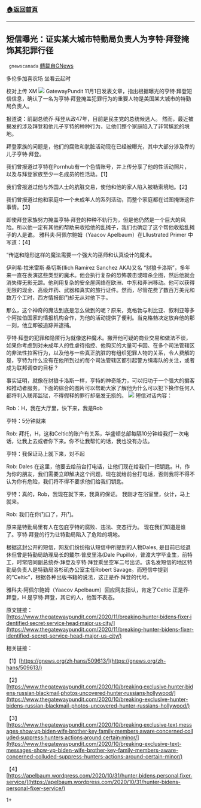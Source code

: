 ###  [:house:返回首頁](https://github.com/ourhimalayas/txt)
---

## 短信曝光：证实某大城市特勤局负责人为亨特∙拜登掩饰其犯罪行径
` gnewscanada` [轉載自GNews](https://gnews.org/zh-hans/516272/)

多伦多加喜农场 坐看云起时

校对上传 XM
![]()![](https://gnews-media-offload.s3.amazonaws.com/wp-content/uploads/2020/11/02041749/%E5%9B%BE%E7%89%873.jpg)
GatewayPundit 11月1日发表文章，指出根据曝光的亨特∙拜登短信信息，确认了一名为亨特∙拜登掩盖犯罪行为的重要人物是美国某大城市的特勤局负责人。

报道说：前副总统乔∙拜登从政47年，目前是民主党的总统候选人。 然而，最近被揭发的涉及拜登和他儿子亨特的种种行为，让他们整个家庭陷入了非常尴尬的境地。

拜登家族的问题是，他们的腐败和肮脏活动现在已经被曝光，其中大部分涉及乔的儿子亨特∙拜登。

我们曾报道过亨特在Pornhub有一个色情账号，并上传分享了他的性活动照片，以及与拜登家族至少一名成员的性活动。【1】

我们曾报道过他与外国人士的肮脏交易，使他和他的家人陷入被勒索境地。【2】

我们曾报道过他和家庭中一个未成年人的系列活动，而整个家庭都在试图掩饰这件事情。【3】

即使拜登家族努力掩盖亨特∙拜登的种种不轨行为，但是他仍然是一个巨大的风险。所以他一定有其他的帮助来收拾他的乱摊子，我们也确定了这个帮他收拾乱摊子的人是谁。 雅科夫∙阿佩尔鲍姆（Yaacov Apelbaum）在Lllustrated Primer 中写道：【4】

“传送和隐形这样的魔法需要一个强大的巫师和认真设计的魔术。

伊利希∙拉米雷斯∙桑切斯(Ilich Ramírez Sanchez AKA)又名 “豺狼卡洛斯”，多年来一直在表演这些类型的魔术。他会执行复杂的恐怖袭击或暗杀企图，然后他就会消失得无影无踪。他利用复杂的安全屋网络在欧洲、中东和非洲移动。他可以获得无限的现金、高级炸药、武器和真实的旅行证件。然而，尽管花费了数百万美元和数万个工时，西方情报部门却无从对他下手。

那么，这个神奇的魔法到底是怎么做到的呢？原来，克格勃与利比亚、叙利亚等多个阿拉伯国家的情报机构合作，为他的活动提供了便利。当克格勃决定放弃他的那一刻，他立即被追踪并逮捕。

亨特∙拜登的犯罪和隐匿行为就像这种魔术。撇开他可疑的商业交易和做法不谈，如果你考虑到对未成年人的性虐待指控、他购买的大量可卡因、在多个司法管辖区的非法性拉客行为，以及他与一些真正肮脏的有组织犯罪人物的关系，令人费解的是，亨特为什么没有在他所到过的每个司法管辖区都引起警方缉毒队的关注，或者成为联邦调查的目标？

事实证明，就像在豺狼卡洛斯一样，亨特的神奇能力，可以归功于一个强大的掮客和推动者服务。下面的综合的图片可以帮助大家了解他为什么可以犯下换作任何人都将判入联邦监狱，不得假释的罪行却毫发无损的。
![]()![](https://gnews-media-offload.s3.amazonaws.com/wp-content/uploads/2020/11/02041651/193554f38c3c4563.png)
短信对话内容：

Rob：H，我在大厅里，快下来，我是Rob

亨特：5分钟就来

Rob: 拜托，H，这和Celtic的账户有关系，华盛顿总部每隔10分钟给我打一次电话，让我上去或者你下来。你不让我帮忙的话，我也没有办法。

亨特：我保证马上就下来，对不起

Rob: Dales 在这里，他要去给前台打电话，让他们现在给我们一把钥匙。H，作为你的朋友，我们需要立即解决这个问题，现在就给前台打电话，否则我将不得不认为你有危险，我们将不得不要求他们给我们钥匙。

亨特：真的，Rob，我现在就下来，我真的保证。 我刚才在浴室里，伙计，马上就来。

Rob: 我们在你门口了，开门。

原来是特勤局里有人在包庇亨特的腐败、违法、变态行为。 现在我们知道是谁了。亨特∙拜登的行为让特勤局陷入了危险的境地。

根据这封公开的短信，网友们纷纷指认短信中所提到的人物Dales, 是目前已经退休但曾是特勤局助理局长的戴尔∙普皮里洛(Dale Pupillo)，普渡大学毕业生，前特工，时常陪同副总统乔∙拜登及亨特∙拜登乘坐空军二号出访。该名发短信的地区特勤局负责人是特勤局洛杉矶办公室主任Robert Savage。而短信中提到的“Celtic”，根据各种出版书籍的说法，这正是乔∙拜登的代号。

雅科夫∙阿佩尔鲍姆（Yaacov Apelbaum）回应网友指认，肯定了Celtic 正是乔∙拜登，H 是亨特∙拜登，其它的人，他暂不表态。

原文链接：[https://www.thegatewaypundit.com/2020/11/breaking∙hunter∙bidens∙fixer∙identified∙secret∙service∙head∙major∙us∙city/](https://www.thegatewaypundit.com/2020/11/breaking-hunter-bidens-fixer-identified-secret-service-head-major-us-city/)

相关链接：

【1】[https://gnews.org/zh∙hans/509613/](https://gnews.org/zh-hans/509613/)

【2】[https://www.thegatewaypundit.com/2020/10/breaking∙exclusive∙hunter∙bidens∙russian∙blackmail∙photos∙uncovered∙hunter∙russians∙hollywood/](https://www.thegatewaypundit.com/2020/10/breaking-exclusive-hunter-bidens-russian-blackmail-photos-uncovered-hunter-russians-hollywood/)

【3】[https://www.thegatewaypundit.com/2020/10/breaking∙exclusive∙text∙messages∙show∙vp∙biden∙wife∙brother∙key∙family∙members∙aware∙concerned∙colluded∙suppress∙hunters∙actions∙around∙certain∙minor/](https://www.thegatewaypundit.com/2020/10/breaking-exclusive-text-messages-show-vp-biden-wife-brother-key-family-members-aware-concerned-colluded-suppress-hunters-actions-around-certain-minor/)

【4】[https://apelbaum.wordpress.com/2020/10/31/hunter∙bidens∙personal∙fixer∙service/](https://apelbaum.wordpress.com/2020/10/31/hunter-bidens-personal-fixer-service/)

1+
